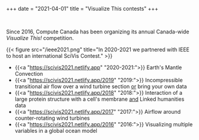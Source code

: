 +++
date = "2021-04-01"
title = "Visualize This contests"
+++

&nbsp;

Since 2016, Compute Canada has been organizing its annual Canada-wide *Visualize This!* competition. 

{{< figure src="/ieee2021.png" title="In 2020-2021 we partnered with IEEE to host an international SciVis Contest." >}}

<!-- - {{<a "https://visualizethis.netlify.app" "2023:">}} Halloween storm over Eastern Canada and the Normalized -->
<!--   difference vegetation index -->
- {{<a "https://scivis2021.netlify.app" "2020-2021:">}} Earth's Mantle Convection
- {{<a "https://scivis2021.netlify.app/2019" "2019:">}} Incompressible transitional air flow over a wind turbine
  section <ins>or</ins> bring your own data
- {{<a "https://scivis2021.netlify.app/2018" "2018:">}} Interaction of a large protein structure with a cell's membrane
  <ins>and</ins> Linked humanities data
- {{<a "https://scivis2021.netlify.app/2017" "2017:">}} Airflow around counter-rotating wind turbines
- {{<a "https://scivis2021.netlify.app/2016" "2016:">}} Visualizing multiple variables in a global ocean model
